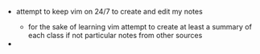 - attempt to keep vim on 24/7 to create and edit my notes
	- for the sake of learning vim attempt to create at least a summary of each class if not particular notes from other sources 

- 